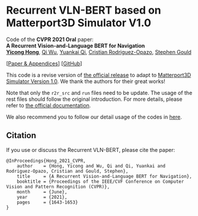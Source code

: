 # Recurrent VLN-BERT based on Matterport3D Simulator V1.0

Code of the **CVPR 2021 Oral** paper:<br>
**A Recurrent Vision-and-Language BERT for Navigation**<br>
[**Yicong Hong**](http://www.yiconghong.me/), [Qi Wu](http://www.qi-wu.me/), [Yuankai Qi](https://sites.google.com/site/yuankiqi/home), [Cristian Rodriguez-Opazo](https://crodriguezo.github.io/), [Stephen Gould](http://users.cecs.anu.edu.au/~sgould/)<br>

[[Paper & Appendices](https://arxiv.org/abs/2011.13922)] [[GitHub](https://github.com/YicongHong/Recurrent-VLN-BERT)]

This code is a revise version of [the official release](https://github.com/YicongHong/Recurrent-VLN-BERT) to adapt to [Matterport3D Simulator Version 1.0](https://github.com/peteanderson80/Matterport3DSimulator/tree/master). We thank the authors for their great works! 

Note that only the `r2r_src` and `run` files need to be update. The usage of the rest files should follow the original introduction. For more details, please refer to [the official documentation](https://github.com/YicongHong/Recurrent-VLN-BERT).

We also recommend you to follow our detail usage of the codes in [here](https://blog.csdn.net/zhangyj85/article/details/130115301).

## Citation
If you use or discuss the Recurrent VLN-BERT, please cite the paper:
```
@InProceedings{Hong_2021_CVPR,
    author    = {Hong, Yicong and Wu, Qi and Qi, Yuankai and Rodriguez-Opazo, Cristian and Gould, Stephen},
    title     = {A Recurrent Vision-and-Language BERT for Navigation},
    booktitle = {Proceedings of the IEEE/CVF Conference on Computer Vision and Pattern Recognition (CVPR)},
    month     = {June},
    year      = {2021},
    pages     = {1643-1653}
}
```
